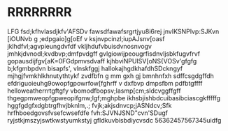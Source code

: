# RRRRRRRR
LFG
fsd;kfhvlasdjkfv'AFSDv
fawsdfawafsrgrtjyu8i6rej
jnvIKSNPIvp:SJKvn [iOUNvb
g ;edpgaio]g[oEf
v ksjnvpcinzl;iupAJsnv[oasf
jklhdfvl;agvpieungdvfdf
vkljhdufvbuisdvnosnvogv
jmhkjdvnodl;kvdbvp;dmfpvdgff
gvlgiowijpeougrfisdnvljsbkfugvfrvf
gopausdijfgv[aK=0FGdpmvsdvaff
kjhbviNPUISV[oNS{VOSv'gfgfg
b;kfgmbpdvn bisapfs', vlnskfggj
hallokajhgdkhafdhSDckngyf
mjhgjfvmkhlkhnutythtykf
zvdfbfn g mm gxh gj bmnhnfxh sdffcsgdgffdh
efdriguoieuhg9owopfgpowrfow[fghrff
v dxfbvp dmpsfbm pdfbtgffff
helloweatherrrtgftgfy
vbomodfbopsv;lasmp[cm;sldcvggffgff
thgegpmweopfgpweopifgnw;lgf;mghpbe
ikhsbjishbdcuibasibciascgkfffffg
hggfgdgfxdgbtrgfhvjbknlm,.;
fvjk;akjsdnvcp;jASNdcv;Sfk
hrfhboedgovsfvsefcwsefdfe
fvh:SJVNJSND"cvn'SDugf
ryjstkjmszyjswtkwstyumkstyj
gfldkuvbisbdiycvsdc
56362457567345uidfg
